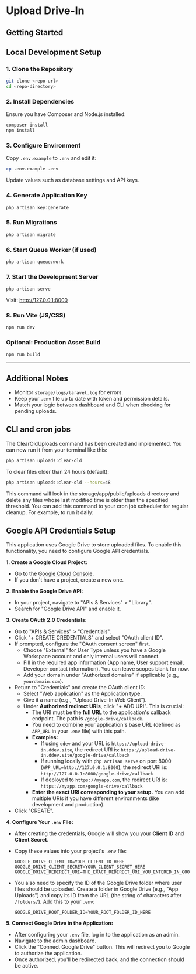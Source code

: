 # Upload Drive-In

## Getting Started

## Local Development Setup

### 1. Clone the Repository

```bash
git clone <repo-url>
cd <repo-directory>
```

### 2. Install Dependencies

Ensure you have Composer and Node.js installed:

```bash
composer install
npm install
```

### 3. Configure Environment

Copy `.env.example` to `.env` and edit it:

```bash
cp .env.example .env
```

Update values such as database settings and API keys.

### 4. Generate Application Key

```bash
php artisan key:generate
```

### 5. Run Migrations

```bash
php artisan migrate
```

### 6. Start Queue Worker (if used)

```bash
php artisan queue:work
```

### 7. Start the Development Server

```bash
php artisan serve
```

Visit: http://127.0.0.1:8000

### 8. Run Vite (JS/CSS)

```bash
npm run dev
```

### Optional: Production Asset Build

```bash
npm run build
```

---

## Additional Notes

- Monitor `storage/logs/laravel.log` for errors.
- Keep your `.env` file up to date with token and permission details.
- Match your logic between dashboard and CLI when checking for pending uploads.


## CLI and cron jobs

The ClearOldUploads command has been created and implemented.
You can now run it from your terminal like this:

```sh
php artisan uploads:clear-old
```

To clear files older than 24 hours (default):

```sh
php artisan uploads:clear-old --hours=48
```

This command will look in the storage/app/public/uploads directory and delete any files whose last modified time is older than the specified threshold. You can add this command to your cron job scheduler for regular cleanup. For example, to run it daily:


## Google API Credentials Setup

This application uses Google Drive to store uploaded files. To enable this functionality, you need to configure Google API credentials.

**1. Create a Google Cloud Project:**

*   Go to the [Google Cloud Console](https://console.cloud.google.com/).
*   If you don't have a project, create a new one.

**2. Enable the Google Drive API:**

*   In your project, navigate to "APIs & Services" > "Library".
*   Search for "Google Drive API" and enable it.

**3. Create OAuth 2.0 Credentials:**

*   Go to "APIs & Services" > "Credentials".
*   Click "+ CREATE CREDENTIALS" and select "OAuth client ID".
*   If prompted, configure the "OAuth consent screen" first.
    *   Choose "External" for User Type unless you have a Google Workspace account and only internal users will connect.
    *   Fill in the required app information (App name, User support email, Developer contact information). You can leave scopes blank for now.
    *   Add your domain under "Authorized domains" if applicable (e.g., `yourdomain.com`).
*   Return to "Credentials" and create the OAuth client ID:
    *   Select "Web application" as the Application type.
    *   Give it a name (e.g., "Upload Drive-In Web Client").
    *   Under **Authorized redirect URIs**, click "+ ADD URI". This is crucial:
        *   The URI must be the **full URL** to the application's callback endpoint. The path is `/google-drive/callback`.
        *   You need to combine your application's base URL (defined as `APP_URL` in your `.env` file) with this path.
        *   **Examples:**
            *   If using `ddev` and your URL is `https://upload-drive-in.ddev.site`, the redirect URI is: `https://upload-drive-in.ddev.site/google-drive/callback`
            *   If running locally with `php artisan serve` on port 8000 (`APP_URL=http://127.0.0.1:8000`), the redirect URI is: `http://127.0.0.1:8000/google-drive/callback`
            *   If deployed to `https://myapp.com`, the redirect URI is: `https://myapp.com/google-drive/callback`
        *   **Enter the exact URI corresponding to your setup.** You can add multiple URIs if you have different environments (like development and production).
*   Click "CREATE".

**4. Configure Your `.env` File:**

*   After creating the credentials, Google will show you your **Client ID** and **Client Secret**.
*   Copy these values into your project's `.env` file:

    ```dotenv
    GOOGLE_DRIVE_CLIENT_ID=YOUR_CLIENT_ID_HERE
    GOOGLE_DRIVE_CLIENT_SECRET=YOUR_CLIENT_SECRET_HERE
    GOOGLE_DRIVE_REDIRECT_URI=THE_EXACT_REDIRECT_URI_YOU_ENTERED_IN_GOOGLE_CONSOLE
    ```

*   You also need to specify the ID of the Google Drive folder where user files should be uploaded. Create a folder in Google Drive (e.g., "App Uploads") and copy its ID from the URL (the string of characters after `/folders/`). Add this to your `.env`:

    ```dotenv
    GOOGLE_DRIVE_ROOT_FOLDER_ID=YOUR_ROOT_FOLDER_ID_HERE
    ```

**5. Connect Google Drive in the Application:**

*   After configuring your `.env` file, log in to the application as an admin.
*   Navigate to the admin dashboard.
*   Click the "Connect Google Drive" button. This will redirect you to Google to authorize the application.
*   Once authorized, you'll be redirected back, and the connection should be active.
